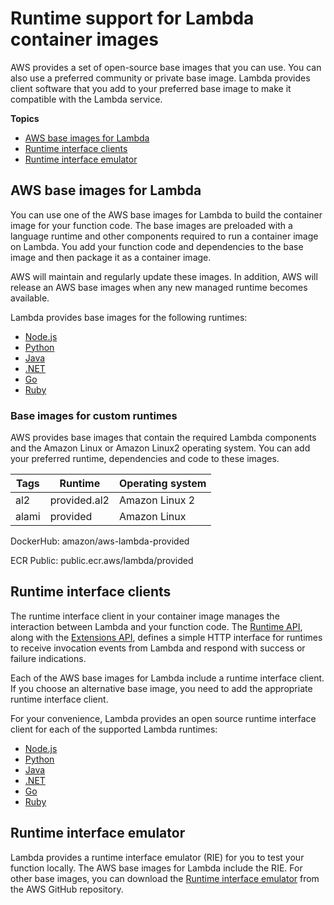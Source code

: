 # Runtime support for Lambda container images<a name="runtimes-images"></a>

AWS provides a set of open\-source base images that you can use\. You can also use a preferred community or private base image\. Lambda provides client software that you add to your preferred base image to make it compatible with the Lambda service\. 

**Topics**
+ [AWS base images for Lambda](#runtimes-images-lp)
+ [Runtime interface clients](#runtimes-api-client)
+ [Runtime interface emulator](#runtimes-test-emulator)

## AWS base images for Lambda<a name="runtimes-images-lp"></a>

You can use one of the AWS base images for Lambda to build the container image for your function code\. The base images are preloaded with a language runtime and other components required to run a container image on Lambda\. You add your function code and dependencies to the base image and then package it as a container image\.

AWS will maintain and regularly update these images\. In addition, AWS will release an AWS base images when any new managed runtime becomes available\. 

Lambda provides base images for the following runtimes: 
+  [Node\.js](nodejs-image.md) 
+  [Python](python-image.md) 
+  [Java](java-image.md) 
+  [\.NET](csharp-image.md) 
+  [Go](go-image.md) 
+  [Ruby](ruby-image.md) 

### Base images for custom runtimes<a name="runtimes-images-custom"></a>

AWS provides base images that contain the required Lambda components and the Amazon Linux or Amazon Linux2 operating system\. You can add your preferred runtime, dependencies and code to these images\.


| Tags | Runtime | Operating system | 
| --- | --- | --- | 
| al2 | provided\.al2 | Amazon Linux 2 | 
| alami | provided | Amazon Linux  | 

DockerHub: amazon/aws\-lambda\-provided

ECR Public: public\.ecr\.aws/lambda/provided

## Runtime interface clients<a name="runtimes-api-client"></a>

The runtime interface client in your container image manages the interaction between Lambda and your function code\. The [Runtime API](runtimes-api.md), along with the [ Extensions API](runtimes-extensions-api.md), defines a simple HTTP interface for runtimes to receive invocation events from Lambda and respond with success or failure indications\. 

Each of the AWS base images for Lambda include a runtime interface client\. If you choose an alternative base image, you need to add the appropriate runtime interface client\. 

For your convenience, Lambda provides an open source runtime interface client for each of the supported Lambda runtimes: 
+  [Node\.js](nodejs-image.md#nodejs-image-clients) 
+  [Python](python-image.md#python-image-clients) 
+  [Java](java-image.md#java-image-clients) 
+  [\.NET](csharp-image.md#csharp-image-clients) 
+  [Go](go-image.md#go-image-clients) 
+  [Ruby](ruby-image.md#ruby-image-clients) 

## Runtime interface emulator<a name="runtimes-test-emulator"></a>

Lambda provides a runtime interface emulator \(RIE\) for you to test your function locally\. The AWS base images for Lambda include the RIE\. For other base images, you can download the [Runtime interface emulator](https://github.com/aws/aws-lambda-runtime-interface-emulator/releases/latest/download/aws-lambda-rie) from the AWS GitHub repository\. 